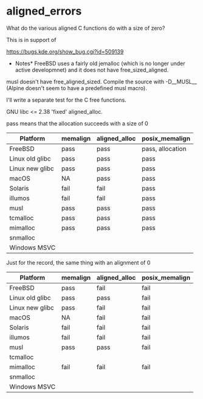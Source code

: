 # aligned_errors

What do the various aligned C functions do with a size of zero?

This is in support of

https://bugs.kde.org/show_bug.cgi?id=509139

* Notes*
FreeBSD uses a fairly old jemalloc (which is no longer under active developmnet)
and it does not have free_sized_aligned.

musl doesn't have free_aligned_sized. Compile the source with -D__MUSL__
(Alpine doesn't seem to have a predefined musl macro).

I'll write a separate test for the C free functions.

GNU libc <= 2.38 'fixed' aligned_alloc.

pass means that the allocation succeeds with a size of 0

| Platform        | memalign | aligned_alloc | posix_memalign   |
|-----------------|----------|---------------|------------------|
| FreeBSD         | pass     | pass          | pass, allocation |
| Linux old glibc | pass     | pass          | pass             |
| Linux new glibc | pass     | pass          | pass             |
| macOS           | NA       | pass          | pass             |
| Solaris         | fail     | fail          | pass             |
| illumos         | fail     | fail          | pass             |
| musl            | pass     | pass          | pass             |
| tcmalloc        | pass     | pass          | pass             |
| mimalloc        | pass     | pass          | pass             |
| snmalloc        |          |               |                  |
| Windows MSVC    |          |               |                  |

Just for the record, the same thing with an alignment of 0

| Platform        | memalign | aligned_alloc | posix_memalign |
|-----------------|----------|---------------|----------------|
| FreeBSD         | pass     | fail          | fail           |
| Linux old glibc | pass     | pass          | fail           |
| Linux new glibc | pass     | fail          | fail           |
| macOS           | NA       | fail          | fail           |
| Solaris         | fail     | fail          | fail           |
| illumos         | fail     | fail          | fail           |
| musl            | pass     | pass          | fail           |
| tcmalloc        |          |               |                |
| mimalloc        | fail     | fail          | fail           |
| snmalloc        |          |               |                |
| Windows MSVC    |          |               |                |
